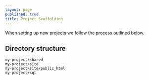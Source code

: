 ```yaml
---
layout: page
published: true
title: Project Scaffolding
---
```


When setting up new projects we follow the process outlined below.

## Directory structure

```
my-project/shared
my-project/site
my-project/site/public_html
my-project/sql
```

